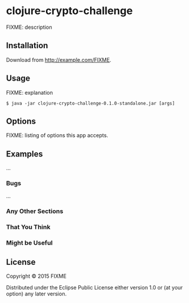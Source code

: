 # clojure-crypto-challenge

FIXME: description

## Installation

Download from http://example.com/FIXME.

## Usage

FIXME: explanation

    $ java -jar clojure-crypto-challenge-0.1.0-standalone.jar [args]

## Options

FIXME: listing of options this app accepts.

## Examples

...

### Bugs

...

### Any Other Sections
### That You Think
### Might be Useful

## License

Copyright © 2015 FIXME

Distributed under the Eclipse Public License either version 1.0 or (at
your option) any later version.

